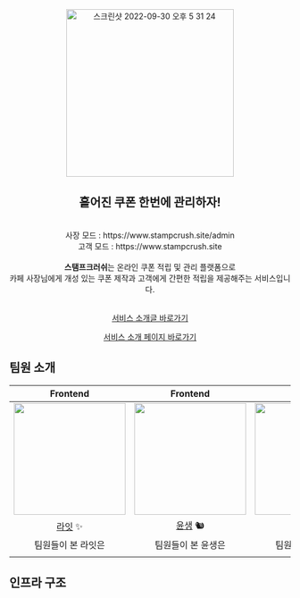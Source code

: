 <div align=center>
  <img width="300" alt="스크린샷 2022-09-30 오후 5 31 24" src="https://github.com/woowacourse-teams/2023-stamp-crush/assets/62367797/3779aae1-6cc1-4843-94cc-a5fd949e0a06">
  <h2> 흩어진 쿠폰 한번에 관리하자! </h2>
<br>
사장 모드 : https://www.stampcrush.site/admin
<br>
고객 모드 : https://www.stampcrush.site
  <br>
  <br>
  <strong>스탬프크러쉬</strong>는 온라인 쿠폰 적립 및 관리 플랫폼으로
  <br>
  카페 사장님에게 개성 있는 쿠폰 제작과 고객에게 간편한 적립을 제공해주는 서비스입니다.
  <br>
  <br>

[서비스 소개글 바로가기](https://github.com/woowacourse-teams/2023-stamp-crush/wiki)

[서비스 소개 페이지 바로가기]()
</div>




## 팀원 소개

|                                     Frontend                                      |                                     Frontend                                      |                                     Frontend                                      |                                      Backend                                       |                                      Backend                                      |                                      Backend                                      |                                      Backend                                      |
|:---------------------------------------------------------------------------------:|:---------------------------------------------------------------------------------:|:---------------------------------------------------------------------------------:|:----------------------------------------------------------------------------------:|:---------------------------------------------------------------------------------:|:---------------------------------------------------------------------------------:|:---------------------------------------------------------------------------------:|
| <img src="https://avatars.githubusercontent.com/u/62367797?v=4" alt="" width=200> | <img src="https://avatars.githubusercontent.com/u/56749516?v=4" alt="" width=200> | <img src="https://avatars.githubusercontent.com/u/90092440?v=4" alt="" width=200> | <img src="https://avatars.githubusercontent.com/u/107979804?v=4" alt="" width=200> | <img src="https://github.com/woowacourse-teams/2023-stamp-crush/assets/91937954/2be0f555-b276-4ebe-ae21-986d42b7e407" alt="" width=200> | <img src="https://avatars.githubusercontent.com/u/62167801?v=4" alt="" width=200> | <img src="https://avatars.githubusercontent.com/u/91937954?v=4" alt="" width=200> |
|                     [라잇](https://github.com/kangyeongmin)  ✨                      |                      [윤생](https://github.com/2yunseong) 🐿️                       |                      [레고](https://github.com/regularPark) 🦦                      |                       [깃짱](https://github.com/eunkeeee)   🌟                       |                       [하디](https://github.com/jundonghyuk)                        |                        [레오](https://github.com/youngh0) 🐆                        |                        [제나](https://github.com/yenawee) 🌱                        |
|                                    팀원들이 본 라잇은                                     |                                    팀원들이 본 윤생은                                     |                                    팀원들이 본 레고는                                     |                                     팀원들이 본 깃짱은                                     |                                    팀원들이 본 하디는                                     |                                    팀원들이 본 레오는                                     |                                    팀원들이 본 제나는                                     |
|||||||



## 인프라 구조

